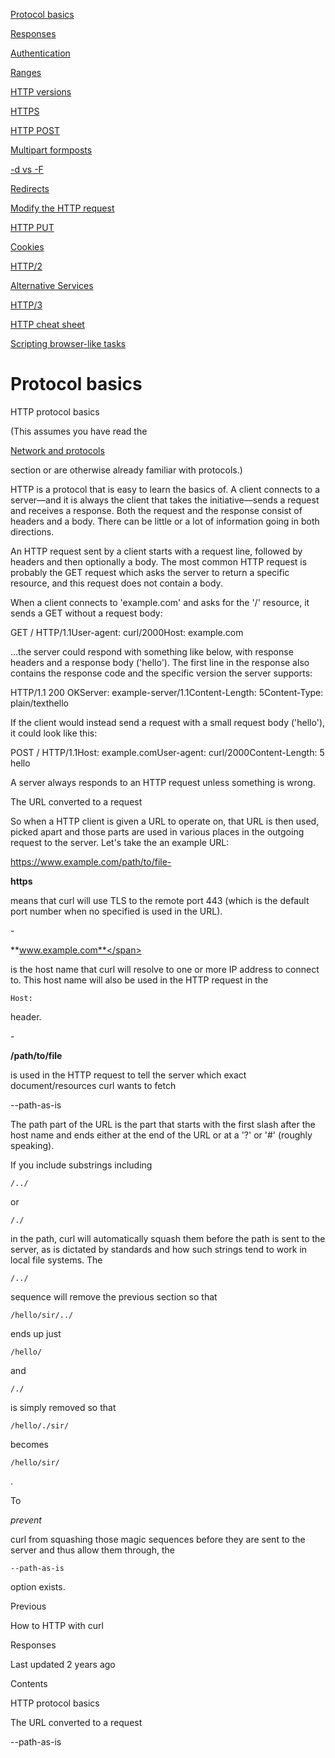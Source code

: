 <a href="basics.html" class="navButton-94f2579c--pageItemWithChildrenNested-2c5d8183--navButtonClickable-161b88ca--navButtonOpened-6a88552e">

<span class="text-4505230f--UIH300-2063425d--textContentFamily-49a318e1--navButtonLabel-14a4968f">Protocol basics</span>

</a>

<a href="response.html" class="navButton-94f2579c--pageItemWithChildrenNested-2c5d8183--navButtonClickable-161b88ca">

<span class="text-4505230f--UIH300-2063425d--textContentFamily-49a318e1--navButtonLabel-14a4968f">Responses</span>

</a>

<a href="auth.html" class="navButton-94f2579c--pageItemWithChildrenNested-2c5d8183--navButtonClickable-161b88ca">

<span class="text-4505230f--UIH300-2063425d--textContentFamily-49a318e1--navButtonLabel-14a4968f">Authentication</span>

</a>

<a href="ranges.html" class="navButton-94f2579c--pageItemWithChildrenNested-2c5d8183--navButtonClickable-161b88ca">

<span class="text-4505230f--UIH300-2063425d--textContentFamily-49a318e1--navButtonLabel-14a4968f">Ranges</span>

</a>

<a href="versions.html" class="navButton-94f2579c--pageItemWithChildrenNested-2c5d8183--navButtonClickable-161b88ca">

<span class="text-4505230f--UIH300-2063425d--textContentFamily-49a318e1--navButtonLabel-14a4968f">HTTP versions</span>

</a>

<a href="https.html" class="navButton-94f2579c--pageItemWithChildrenNested-2c5d8183--navButtonClickable-161b88ca">

<span class="text-4505230f--UIH300-2063425d--textContentFamily-49a318e1--navButtonLabel-14a4968f">HTTPS</span>

</a>

<a href="post.html" class="navButton-94f2579c--pageItemWithChildrenNested-2c5d8183--navButtonClickable-161b88ca">

<span class="text-4505230f--UIH300-2063425d--textContentFamily-49a318e1--navButtonLabel-14a4968f">HTTP POST</span>

</a>

<a href="multipart.html" class="navButton-94f2579c--pageItemWithChildrenNested-2c5d8183--navButtonClickable-161b88ca">

<span class="text-4505230f--UIH300-2063425d--textContentFamily-49a318e1--navButtonLabel-14a4968f">Multipart formposts</span>

</a>

<a href="postvspost.html" class="navButton-94f2579c--pageItemWithChildrenNested-2c5d8183--navButtonClickable-161b88ca">

<span class="text-4505230f--UIH300-2063425d--textContentFamily-49a318e1--navButtonLabel-14a4968f">-d vs -F</span>

</a>

<a href="redirects.html" class="navButton-94f2579c--pageItemWithChildrenNested-2c5d8183--navButtonClickable-161b88ca">

<span class="text-4505230f--UIH300-2063425d--textContentFamily-49a318e1--navButtonLabel-14a4968f">Redirects</span>

</a>

<a href="requests.html" class="navButton-94f2579c--pageItemWithChildrenNested-2c5d8183--navButtonClickable-161b88ca">

<span class="text-4505230f--UIH300-2063425d--textContentFamily-49a318e1--navButtonLabel-14a4968f">Modify the HTTP request</span>

</a>

<a href="put.html" class="navButton-94f2579c--pageItemWithChildrenNested-2c5d8183--navButtonClickable-161b88ca">

<span class="text-4505230f--UIH300-2063425d--textContentFamily-49a318e1--navButtonLabel-14a4968f">HTTP PUT</span>

</a>

<a href="cookies.html" class="navButton-94f2579c--pageItemWithChildrenNested-2c5d8183--navButtonClickable-161b88ca">

<span class="text-4505230f--UIH300-2063425d--textContentFamily-49a318e1--navButtonLabel-14a4968f">Cookies</span>

</a>

<a href="http2.html" class="navButton-94f2579c--pageItemWithChildrenNested-2c5d8183--navButtonClickable-161b88ca">

<span class="text-4505230f--UIH300-2063425d--textContentFamily-49a318e1--navButtonLabel-14a4968f">HTTP/2</span>

</a>

<a href="altsvc.html" class="navButton-94f2579c--pageItemWithChildrenNested-2c5d8183--navButtonClickable-161b88ca">

<span class="text-4505230f--UIH300-2063425d--textContentFamily-49a318e1--navButtonLabel-14a4968f">Alternative Services</span>

</a>

<a href="http3.html" class="navButton-94f2579c--pageItemWithChildrenNested-2c5d8183--navButtonClickable-161b88ca">

<span class="text-4505230f--UIH300-2063425d--textContentFamily-49a318e1--navButtonLabel-14a4968f">HTTP/3</span>

</a>

<a href="cheatsheet.html" class="navButton-94f2579c--pageItemWithChildrenNested-2c5d8183--navButtonClickable-161b88ca">

<span class="text-4505230f--UIH300-2063425d--textContentFamily-49a318e1--navButtonLabel-14a4968f">HTTP cheat sheet</span>

</a>

<a href="browserlike.html" class="navButton-94f2579c--pageItemWithChildrenNested-2c5d8183--navButtonClickable-161b88ca">

<span class="text-4505230f--UIH300-2063425d--textContentFamily-49a318e1--navButtonLabel-14a4968f">Scripting browser-like tasks</span>

</a>

# <span class="text-4505230f--DisplayH900-bfb998fa--textContentFamily-49a318e1">Protocol basics</span>

<span class="text-4505230f--UIH300-2063425d--textUIFamily-5ebd8e40--text-8ee2c8b2">

</span>

<span class="text-4505230f--UIH300-2063425d--textUIFamily-5ebd8e40--text-8ee2c8b2">

</span>

<span class="text-4505230f--HeadingH700-04e1a2a3--textContentFamily-49a318e1">

<span data-key="8c84c4aba5c64036a18c816f08b8e1fe">

<span data-offset-key="8c84c4aba5c64036a18c816f08b8e1fe:0">HTTP protocol basics</span>

</span>

</span>

<span class="text-4505230f--TextH400-3033861f--textContentFamily-49a318e1">

<span data-key="6c0bc23a1b594188a6ddf82ad941a393">

<span data-offset-key="6c0bc23a1b594188a6ddf82ad941a393:0">(This assumes you have read the </span>

</span>

<a href="../protocols.html" class="link-a079aa82--primary-53a25e66--link-faf6c434">

<span data-key="6f2093ac30b3449e8b4e7a4e7819e71f">

<span data-offset-key="6f2093ac30b3449e8b4e7a4e7819e71f:0">Network and protocols</span>

</span>

</a>

<span data-key="37826f5ccabe446aab9cccf040086ff0">

<span data-offset-key="37826f5ccabe446aab9cccf040086ff0:0"> section or are otherwise already familiar with protocols.)</span>

</span>

</span>

<span class="text-4505230f--TextH400-3033861f--textContentFamily-49a318e1">

<span data-key="da123fd8753a4c4b95eb7cd0bebe3cd3">

<span data-offset-key="da123fd8753a4c4b95eb7cd0bebe3cd3:0">HTTP is a protocol that is easy to learn the basics of. A client connects to a server—and it is always the client that takes the initiative—sends a request and receives a response. Both the request and the response consist of headers and a body. There can be little or a lot of information going in both directions.</span>

</span>

</span>

<span class="text-4505230f--TextH400-3033861f--textContentFamily-49a318e1">

<span data-key="2b69656de6e5432b9034d806360c95b2">

<span data-offset-key="2b69656de6e5432b9034d806360c95b2:0">An HTTP request sent by a client starts with a request line, followed by headers and then optionally a body. The most common HTTP request is probably the GET request which asks the server to return a specific resource, and this request does not contain a body.</span>

</span>

</span>

<span class="text-4505230f--TextH400-3033861f--textContentFamily-49a318e1">

<span data-key="b487d782b5e14f62bf062d09a3dc2133">

<span data-offset-key="b487d782b5e14f62bf062d09a3dc2133:0">When a client connects to 'example.com' and asks for the '/' resource, it sends a GET without a request body:</span>

</span>

</span> GET / HTTP/1.1User-agent: curl/2000Host: example.com<span class="text-4505230f--TextH400-3033861f--textContentFamily-49a318e1">

<span data-key="371f137681604b9dbad3344460dc8128">

<span data-offset-key="371f137681604b9dbad3344460dc8128:0">…the server could respond with something like below, with response headers and a response body ('hello'). The first line in the response also contains the response code and the specific version the server supports:</span>

</span>

</span> HTTP/1.1 200 OKServer: example-server/1.1Content-Length: 5Content-Type: plain/text​hello<span class="text-4505230f--TextH400-3033861f--textContentFamily-49a318e1">

<span data-key="a346604907734c0b8fdca6510a58bf65">

<span data-offset-key="a346604907734c0b8fdca6510a58bf65:0">If the client would instead send a request with a small request body ('hello'), it could look like this:</span>

</span>

</span> POST / HTTP/1.1Host: example.comUser-agent: curl/2000Content-Length: 5​hello<span class="text-4505230f--TextH400-3033861f--textContentFamily-49a318e1">

<span data-key="3f73fd01bb3a4c0e89840741b96dbd1d">

<span data-offset-key="3f73fd01bb3a4c0e89840741b96dbd1d:0">A server always responds to an HTTP request unless something is wrong.</span>

</span>

</span>

<span class="text-4505230f--HeadingH700-04e1a2a3--textContentFamily-49a318e1">

<span data-key="5ec774a2866141b9a9b3cdcd7772a45b">

<span data-offset-key="5ec774a2866141b9a9b3cdcd7772a45b:0">The URL converted to a request</span>

</span>

</span>

<span class="text-4505230f--TextH400-3033861f--textContentFamily-49a318e1">

<span data-key="a10868c3323f4a368a5ff5bbed97ed7b">

<span data-offset-key="a10868c3323f4a368a5ff5bbed97ed7b:0">So when a HTTP client is given a URL to operate on, that URL is then used, picked apart and those parts are used in various places in the outgoing request to the server. Let's take the an example URL:</span>

</span>

</span> https://www.example.com/path/to/file- <span class="text-4505230f--TextH400-3033861f--textContentFamily-49a318e1">

<span data-key="382abac5ba6a4e5180d41c9d8313d198">

<span data-offset-key="382abac5ba6a4e5180d41c9d8313d198:0">**https**</span>

<span data-offset-key="382abac5ba6a4e5180d41c9d8313d198:1"> means that curl will use TLS to the remote port 443 (which is the default port number when no specified is used in the URL).</span>

</span>

</span>- <span class="text-4505230f--TextH400-3033861f--textContentFamily-49a318e1">

<span data-key="f7b3eda9949947d98f5cb329584a5995">

<span data-offset-key="f7b3eda9949947d98f5cb329584a5995:0">**www.example.com**</span>

<span data-offset-key="f7b3eda9949947d98f5cb329584a5995:1"> is the host name that curl will resolve to one or more IP address to connect to. This host name will also be used in the HTTP request in the </span>

<span data-offset-key="f7b3eda9949947d98f5cb329584a5995:2">`Host:`</span>

<span data-offset-key="f7b3eda9949947d98f5cb329584a5995:3"> header.</span>

</span>

</span>- <span class="text-4505230f--TextH400-3033861f--textContentFamily-49a318e1">

<span data-key="c27068fc98764a5da325cad708d92632">

<span data-offset-key="c27068fc98764a5da325cad708d92632:0">**/path/to/file**</span>

<span data-offset-key="c27068fc98764a5da325cad708d92632:1"> is used in the HTTP request to tell the server which exact document/resources curl wants to fetch</span>

</span>

</span>

<span class="text-4505230f--HeadingH700-04e1a2a3--textContentFamily-49a318e1">

<span data-key="1385b8df0f394152afd880a5f1ea4983">

<span data-offset-key="1385b8df0f394152afd880a5f1ea4983:0">--path-as-is</span>

</span>

</span>

<span class="text-4505230f--TextH400-3033861f--textContentFamily-49a318e1">

<span data-key="8b4fa36cd7104bbea2c80433c555dc23">

<span data-offset-key="8b4fa36cd7104bbea2c80433c555dc23:0">The path part of the URL is the part that starts with the first slash after the host name and ends either at the end of the URL or at a '?' or '\#' (roughly speaking).</span>

</span>

</span>

<span class="text-4505230f--TextH400-3033861f--textContentFamily-49a318e1">

<span data-key="7d1e2c96078b4fc7bebdb929f069377d">

<span data-offset-key="7d1e2c96078b4fc7bebdb929f069377d:0">If you include substrings including </span>

<span data-offset-key="7d1e2c96078b4fc7bebdb929f069377d:1">`/../`</span>

<span data-offset-key="7d1e2c96078b4fc7bebdb929f069377d:2"> or </span>

<span data-offset-key="7d1e2c96078b4fc7bebdb929f069377d:3">`/./`</span>

<span data-offset-key="7d1e2c96078b4fc7bebdb929f069377d:4"> in the path, curl will automatically squash them before the path is sent to the server, as is dictated by standards and how such strings tend to work in local file systems. The </span>

<span data-offset-key="7d1e2c96078b4fc7bebdb929f069377d:5">`/../`</span>

<span data-offset-key="7d1e2c96078b4fc7bebdb929f069377d:6"> sequence will remove the previous section so that </span>

<span data-offset-key="7d1e2c96078b4fc7bebdb929f069377d:7">`/hello/sir/../`</span>

<span data-offset-key="7d1e2c96078b4fc7bebdb929f069377d:8"> ends up just </span>

<span data-offset-key="7d1e2c96078b4fc7bebdb929f069377d:9">`/hello/`</span>

<span data-offset-key="7d1e2c96078b4fc7bebdb929f069377d:10"> and </span>

<span data-offset-key="7d1e2c96078b4fc7bebdb929f069377d:11">`/./`</span>

<span data-offset-key="7d1e2c96078b4fc7bebdb929f069377d:12"> is simply removed so that </span>

<span data-offset-key="7d1e2c96078b4fc7bebdb929f069377d:13">`/hello/./sir/`</span>

<span data-offset-key="7d1e2c96078b4fc7bebdb929f069377d:14"> becomes </span>

<span data-offset-key="7d1e2c96078b4fc7bebdb929f069377d:15">`/hello/sir/`</span>

<span data-offset-key="7d1e2c96078b4fc7bebdb929f069377d:16">.</span>

</span>

</span>

<span class="text-4505230f--TextH400-3033861f--textContentFamily-49a318e1">

<span data-key="e3ac80f81ec941fabecab257377c4fc9">

<span data-offset-key="e3ac80f81ec941fabecab257377c4fc9:0">To </span>

<span data-offset-key="e3ac80f81ec941fabecab257377c4fc9:1">_prevent_</span>

<span data-offset-key="e3ac80f81ec941fabecab257377c4fc9:2"> curl from squashing those magic sequences before they are sent to the server and thus allow them through, the </span>

<span data-offset-key="e3ac80f81ec941fabecab257377c4fc9:3">`--path-as-is`</span>

<span data-offset-key="e3ac80f81ec941fabecab257377c4fc9:4"> option exists.</span>

</span>

</span>

<a href="../http.html" class="reset-3c756112--card-6570f064--whiteCard-fff091a4--cardPrevious-56a5e674">

</a>

<span class="text-4505230f--TextH200-a3425406--textContentFamily-49a318e1">Previous</span>

<span class="text-4505230f--UIH400-4e41e82a--textContentFamily-49a318e1">How to HTTP with curl</span>

<a href="response.html" class="reset-3c756112--card-6570f064--whiteCard-fff091a4--cardNext-19241c42">

</a>

<span class="text-4505230f--UIH400-4e41e82a--textContentFamily-49a318e1">Responses</span>

<span class="text-4505230f--TextH200-a3425406--textContentFamily-49a318e1">Last updated 2 years ago</span>

<span class="text-4505230f--InfoH100-1e92e1d1--textContentFamily-49a318e1">Contents</span>

<a href="basics.html#http-protocol-basics" class="reset-3c756112--menuItem-aa02f6ec--menuItemLight-757d5235--menuItemInline-173bdf97--pageTocItem-f4427024">

</a>

<span class="text-4505230f--UIH300-2063425d--textContentFamily-49a318e1">

<span class="text-4505230f--UIH200-50ead35f--textContentFamily-49a318e1">HTTP protocol basics</span>

</span>

<a href="basics.html#the-url-converted-to-a-request" class="reset-3c756112--menuItem-aa02f6ec--menuItemLight-757d5235--menuItemInline-173bdf97--pageTocItem-f4427024">

</a>

<span class="text-4505230f--UIH300-2063425d--textContentFamily-49a318e1">

<span class="text-4505230f--UIH200-50ead35f--textContentFamily-49a318e1">The URL converted to a request</span>

</span>

<a href="basics.html#path-as-is" class="reset-3c756112--menuItem-aa02f6ec--menuItemLight-757d5235--menuItemInline-173bdf97--pageTocItem-f4427024">

</a>

<span class="text-4505230f--UIH300-2063425d--textContentFamily-49a318e1">

<span class="text-4505230f--UIH200-50ead35f--textContentFamily-49a318e1">--path-as-is</span>

</span>
